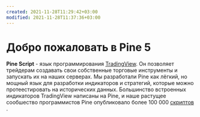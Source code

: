 ```yaml
---
created: 2021-11-28T11:29:42+03:00
modified: 2021-11-28T11:37:36+03:00
---
```


# Добро пожаловать в Pine 5

**Pine Script** - язык программирования [TradingView](https://ru.tradingview.com). Он позволяет трейдерам создавать свои собственные торговые инструменты и запускать их на наших серверах. Мы разработали Pine как лёгкий, но мощный язык для разработки индикаторов и стратегий, которые можно протеестировать на исторических данных. Большинство встроенных индикаторов TradingView написаны на Pine, и наше растущее сообшество программистов Pine  опубликовало более 100 000 [скриптов](https//tradingview.com/scripts/) .
